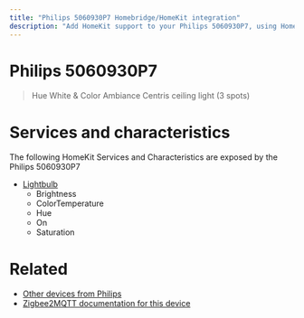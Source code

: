 ```yaml
---
title: "Philips 5060930P7 Homebridge/HomeKit integration"
description: "Add HomeKit support to your Philips 5060930P7, using Homebridge, Zigbee2MQTT and homebridge-z2m."
---
```

<!---
This file has been GENERATED using src/docgen/docgen.ts
DO NOT EDIT THIS FILE MANUALLY!
-->
# Philips 5060930P7
> Hue White & Color Ambiance Centris ceiling light (3 spots)


# Services and characteristics
The following HomeKit Services and Characteristics are exposed by
the Philips 5060930P7

* [Lightbulb](../../light.md)
  * Brightness
  * ColorTemperature
  * Hue
  * On
  * Saturation


# Related
* [Other devices from Philips](../index.md#philips)
* [Zigbee2MQTT documentation for this device](https://www.zigbee2mqtt.io/devices/5060930P7.html)